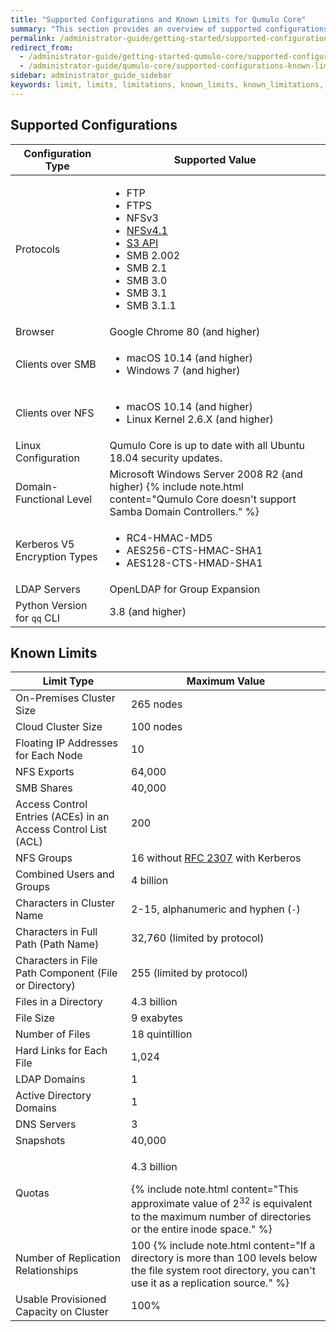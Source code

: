 ```yaml
---
title: "Supported Configurations and Known Limits for Qumulo Core"
summary: "This section provides an overview of supported configurations and known limits for Qumulo Core."
permalink: /administrator-guide/getting-started/supported-configurations-known-limits.html
redirect_from:
  - /administrator-guide/getting-started-qumulo-core/supported-configurations-known-limits.html
  - /administrator-guide/qumulo-core/supported-configurations-known-limits.html
sidebar: administrator_guide_sidebar
keywords: limit, limits, limitations, known_limits, known_limitations, config, configuration, supported_config, supported_configuration
---
```


## Supported Configurations

<table>
  <thead>
    <tr>
      <th>Configuration Type</th>
      <th>Supported Value</th>
    </tr>
  </thead>
  <tbody>
    <tr>
      <td>Protocols</td>
      <td>
        <ul>
          <li>FTP</li>
          <li>FTPS</li>
          <li>NFSv3</li>
          <li><a href="../nfs/nfsv4.1-enabling-using.html">NFSv4.1</a></li>
          <li><a href="../s3-api/configuring-using-s3-api.html">S3 API</a></li>
          <li>SMB 2.002</li>
          <li>SMB 2.1</li>
          <li>SMB 3.0</li>
          <li>SMB 3.1</li>
          <li>SMB 3.1.1</li>
        </ul>
      </td>
    </tr>
    <tr>
      <td>Browser</td>
      <td>Google Chrome 80 (and higher)</td>
    </tr>
    <tr>
      <td>Clients over SMB</td>
      <td>
        <ul>
          <li>macOS 10.14 (and higher)</li>
          <li>Windows 7 (and higher)</li>
        </ul>
      </td>
    </tr>
    <tr>
      <td>Clients over NFS</td>
      <td>
        <ul>
          <li>macOS 10.14 (and higher)</li>
          <li>Linux Kernel 2.6.X (and higher)</li>
        </ul>
      </td>
    </tr>
    <tr>
      <td>Linux Configuration</td>
      <td>Qumulo Core is up to date with all Ubuntu 18.04 security updates.</td>
    </tr>
    <tr>
      <td>Domain-Functional Level</td>
      <td>Microsoft Windows Server 2008 R2 (and higher) {% include note.html content="Qumulo Core doesn't support Samba Domain Controllers." %}</td>
    </tr>
    <tr>
      <td>Kerberos V5 Encryption Types</td>
      <td>
         <ul>
           <li>RC4-HMAC-MD5</li>
           <li>AES256-CTS-HMAC-SHA1</li>
           <li>AES128-CTS-HMAD-SHA1</li>
        </ul>
      </td>
    </tr>
    <tr>
      <td>LDAP Servers</td>
      <td>OpenLDAP for Group Expansion</td>
    </tr>
    <tr>
      <td>Python Version for <code>qq</code> CLI</td>
      <td>3.8 (and higher)</td>
    </tr>
  </tbody>
</table>

## Known Limits

<table>
  <thead>
    <tr>
      <th>Limit Type</th>
      <th>Maximum Value</th>
    </tr>
  </thead>
  <tbody>
    <tr>
      <td>On-Premises Cluster Size</td>
      <td>265 nodes</td>
    </tr>
    <tr>
      <td>Cloud Cluster Size</td>
      <td>100 nodes</td>
    </tr>
    <tr>
      <td>Floating IP Addresses for Each Node</td>
      <td>10</td>
    </tr>
    <tr>
      <td>NFS Exports</td>
      <td>64,000</td>
    </tr>
    <tr>
      <td>SMB Shares</td>
      <td>40,000</td>
    </tr>
    <tr>
      <td>Access Control Entries (ACEs) in an Access Control List (ACL)</td>
      <td>200</td>
    </tr>
    <tr>
      <td>NFS Groups</td>
      <td>16 without <a href="https://www.rfc-editor.org/rfc/rfc2307.html">RFC 2307</a> with Kerberos</td>
    </tr>
    <tr>
      <td>Combined Users and Groups</td>
      <td>4 billion</td>
    </tr>
    <tr>
      <td>Characters in Cluster Name</td>
      <td>2-15, alphanumeric and hyphen (<code>-</code>)</td>
    </tr>
    <tr>
      <td>Characters in Full Path (Path Name)</td>
      <td>32,760 (limited by protocol)</td>
    </tr>
    <tr>
      <td>Characters in File Path Component (File or Directory)</td>
      <td>255 (limited by protocol)</td>
    </tr>
    <tr>
      <td>Files in a Directory</td>
      <td>4.3 billion</td>
    </tr>
    <tr>
      <td>File Size</td>
      <td>9 exabytes</td>
    </tr>
    <tr>
      <td>Number of Files</td>
      <td>18 quintillion</td>
    </tr>
    <tr>
      <td>Hard Links for Each File</td>
      <td>1,024</td>
    </tr>
    <tr>
      <td>LDAP Domains</td>
      <td>1</td>
    </tr>
    <tr>
      <td>Active Directory Domains</td>
      <td>1</td>
    </tr>
    <tr>
      <td>DNS Servers</td>
      <td>3</td>
    </tr>
    <tr>
      <td>Snapshots</td>
      <td>40,000</td>
    </tr>
    <tr>
      <td>Quotas</td>
      <td><p>4.3 billion</p>{% include note.html content="This approximate value of 2<sup>32</sup> is equivalent to the maximum number of directories or the entire inode space." %}</td>
    </tr>
    <tr>
      <td>Number of Replication Relationships</td>
      <td>100 {% include note.html content="If a directory is more than 100 levels below the file system root directory, you can't use it as a replication source." %}</td>
    </tr>
    <tr>
      <td>Usable Provisioned Capacity on Cluster</td>
      <td>100%</td>
    </tr>    
  </tbody>
</table>

